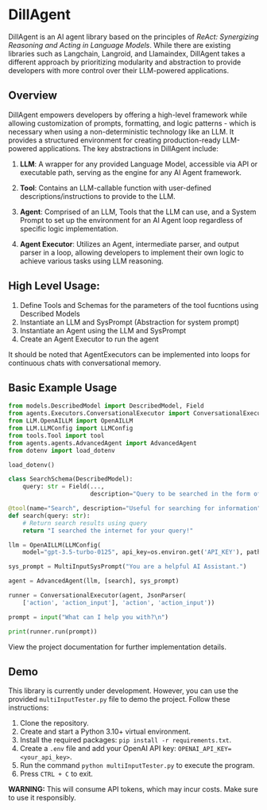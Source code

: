 # DillAgent

DillAgent is an AI agent library based on the principles of *ReAct: Synergizing Reasoning and Acting in Language Models*. While there are existing libraries such as Langchain, Langroid, and Llamaindex, DillAgent takes a different approach by prioritizing modularity and abstraction to provide developers with more control over their LLM-powered applications.

## Overview

DillAgent empowers developers by offering a high-level framework while allowing customization of prompts, formatting, and logic patterns - which is necessary when using a non-deterministic technology like an LLM. It provides a structured environment for creating production-ready LLM-powered applications. The key abstractions in DillAgent include:

1. **LLM**: A wrapper for any provided Language Model, accessible via API or executable path, serving as the engine for any AI Agent framework.
   
2. **Tool**: Contains an LLM-callable function with user-defined descriptions/instructions to provide to the LLM.
   
3. **Agent**: Comprised of an LLM, Tools that the LLM can use, and a System Prompt to set up the environment for an AI Agent loop regardless of specific logic implementation.
   
4. **Agent Executor**: Utilizes an Agent, intermediate parser, and output parser in a loop, allowing developers to implement their own logic to achieve various tasks using LLM reasoning.

## High Level Usage:

1. Define Tools and Schemas for the parameters of the tool fucntions using Described Models
2. Instantiate an LLM and SysPrompt (Abstraction for system prompt)
3. Instantiate an Agent using the LLM and SysPrompt
4. Create an Agent Executor to run the agent

It should be noted that AgentExecutors can be implemented into loops for continuous chats with conversational memory.

## Basic Example Usage

```python
from models.DescribedModel import DescribedModel, Field
from agents.Executors.ConversationalExecutor import ConversationalExecutor
from LLM.OpenAILLM import OpenAILLM
from LLM.LLMConfig import LLMConfig
from tools.Tool import tool
from agents.agents.AdvancedAgent import AdvancedAgent
from dotenv import load_dotenv

load_dotenv()

class SearchSchema(DescribedModel):
    query: str = Field(...,
                       description="Query to be searched in the form of a string.")

@tool(name="Search", description="Useful for searching for information", schema=SearchSchema)
def search(query: str):
    # Return search results using query
    return "I searched the internet for your query!"

llm = OpenAILLM(LLMConfig(
    model="gpt-3.5-turbo-0125", api_key=os.environ.get('API_KEY'), path="https://api.openai.com/v1/"),)

sys_prompt = MultiInputSysPrompt("You are a helpful AI Assistant.")

agent = AdvancedAgent(llm, [search], sys_prompt)

runner = ConversationalExecutor(agent, JsonParser(
    ['action', 'action_input'], 'action', 'action_input'))

prompt = input("What can I help you with?\n")

print(runner.run(prompt))
```

View the project documentation for further implementation details.

## Demo

This library is currently under development. However, you can use the provided `multiInputTester.py` file to demo the project. Follow these instructions:

1. Clone the repository.
2. Create and start a Python 3.10+ virtual environment.
3. Install the required packages: `pip install -r requirements.txt`.
4. Create a `.env` file and add your OpenAI API key: `OPENAI_API_KEY=<your_api_key>`.
5. Run the command `python multiInputTester.py` to execute the program.
6. Press `CTRL + C` to exit.

**WARNING:** This will consume API tokens, which may incur costs. Make sure to use it responsibly.
